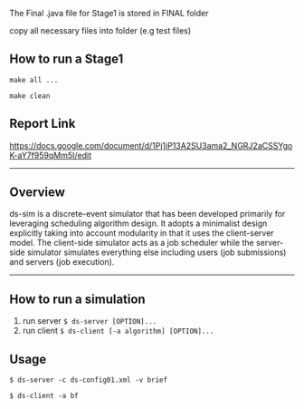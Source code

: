 The Final .java file for Stage1 is stored in FINAL folder

copy all necessary files into folder (e.g test files)
## How to run a Stage1
`make all ...`

`make clean`

## Report Link
https://docs.google.com/document/d/1Pj1iP13A2SU3ama2_NGRJ2aCSSYgoK-aY7f959qMm5I/edit

---

## Overview
ds-sim is a discrete-event simulator that has been developed primarily for leveraging scheduling algorithm design. It adopts a minimalist design explicitly taking into account modularity in that it uses the client-server model. The client-side simulator acts as a job scheduler while the server-side simulator simulates everything else including users (job submissions) and servers (job execution).

---
## How to run a simulation
1. run server `$ ds-server [OPTION]...`
2. run client `$ ds-client [-a algorithm] [OPTION]...`

## Usage
`$ ds-server -c ds-config01.xml -v brief`

`$ ds-client -a bf`

